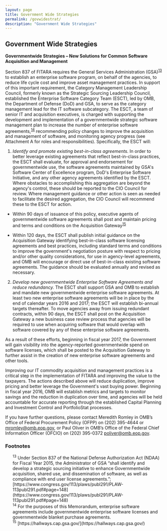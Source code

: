 ```yaml
---
layout: page
title: Government Wide Strategies
permalink: /govwidestrat/
description: "Government Wide Strategies"
---
```

## **Government Wide Strategies**

**Governmentwide Strategies – New Solutions for Common Software Acquisition and Management**

Section 837 of FITARA requires the General Services Administration (GSA)<sup id="fnr13"><a href="#fn13">13</a></sup> to establish an enterprise software program, on behalf of the agencies, to reduce life cycle cost and improve asset management practices. In support of this important requirement, the Category Management Leadership Council, formerly known as the Strategic Sourcing Leadership Council, established the Enterprise Software Category Team (ESCT), led by OMB, the Department of Defense (DoD) and GSA, to serve as the category management lead for the IT software subcategory. The ESCT, a team of senior IT and acquisition executives, is charged with supporting the development and implementation of a governmentwide strategic software management plan to increase the number of enterprise software agreements,<sup id="fnr14"><a href="#fn14">14</a></sup> recommending policy changes to improve the acquisition and management of software, and monitoring agency progress (see Attachment A for roles and responsibilities). Specifically, the ESCT will:

1) _Identify and promote existing best-in-class agreements._ In order to better leverage existing agreements that reflect best-in-class practices, the ESCT shall evaluate, for approval and endorsement for governmentwide use, the software agreements maintained by GSA's Software Center of Excellence program, DoD's Enterprise Software Initiative, and any other agency agreements identified by the ESCT.  Where obstacles to accomplishing this aggregation are beyond the agency's control, these should be reported to the CIO Council for review. Where management guidance or other action is seen as needed to facilitate the desired aggregation, the CIO Council will recommend these to the ESCT for action.

  - Within 90 days of issuance of this policy, executive agents of governmentwide software agreements shall post and maintain pricing and terms and conditions on the Acquisition Gateway<sup id="fnr15"><a href="#fn15">15</a></sup>

  - Within 120 days, the ESCT shall publish initial guidance on the Acquisition Gateway identifying best-in-class software licensing agreements and best practices, including standard terms and conditions to improve the government's negotiation posture with respect to pricing and/or other quality considerations, for use in agency-level agreements, and OMB will encourage or direct use of best-in-class existing software agreements. The guidance should be evaluated annually and revised as necessary.

2) _Develop new governmentwide Enterprise Software Agreements and reduce redundancy._ The ESCT shall support GSA and OMB to establish and mandate new governmentwide enterprise software agreements. At least two new enterprise software agreements will be in place by the end of calendar years 2016 and 2017; the ESCT will establish bi-annual targets thereafter. To move agencies away from issuing redundant contracts, within 90 days, the ESCT shall post on the Acquisition Gateway a new business case review process that agencies will be required to use when acquiring software that would overlap with software covered by any of these enterprise software agreements.

As a result of these efforts, beginning in fiscal year 2017, the Government will gain visibility into the agency-reported governmentwide spend on software licenses, which shall be posted to the Acquisition Gateway to further assist in the creation of new enterprise software agreements and other tools.

Improving our IT commodity acquisition and management practices is a critical step in the implementation of FITARA and improving the value to the taxpayers. The actions described above will reduce duplication, improve pricing and better leverage the Government's vast buying power. Beginning in fiscal year 2016, OMB will establish metrics and targets to monitor savings and the reduction in duplication over time, and agencies will be held accountable for accurate reporting through the established Capital Planning and Investment Control and PortfolioStat processes.

If you have further questions, please contact Meredith Romley in OMB’s Office of Federal Procurement Policy (OFPP) on (202) 395-4644 or mromley@omb.eop.gov, or Paul Oliver in OMB’s Office of the Federal Chief Information Officer (OFCIO)  on (202) 395-0372 poliver@omb.eop.gov. 


### Footnotes

<ul style="list-style-type:none">
<li id="fn13"><sup>13</sup> Under Section 837 of the National Defense Authorization Act (NDAA) for Fiscal Year 2015, the Administrator of GSA “shall identify and develop a strategic sourcing initiative to enhance Governmentwide acquisition, shared use, and dissemination of software, as well as compliance with end user license agreements.”; [https://www.congress.gov/113/plaws/publ291/PLAW-113publ291.pdf#page=148](https://www.congress.gov/113/plaws/publ291/PLAW-113publ291.pdf#page=148)</a></li>

<li id="fn14"><sup>14</sup> For the purposes of this Memorandum, enterprise software agreements include governmentwide enterprise software licenses and governmentwide blanket purchase agreements.</a></li>

<li id="fn15"><sup>15</sup> [https://hallways.cap.gsa.gov/](https://hallways.cap.gsa.gov/)</a></li>
 
